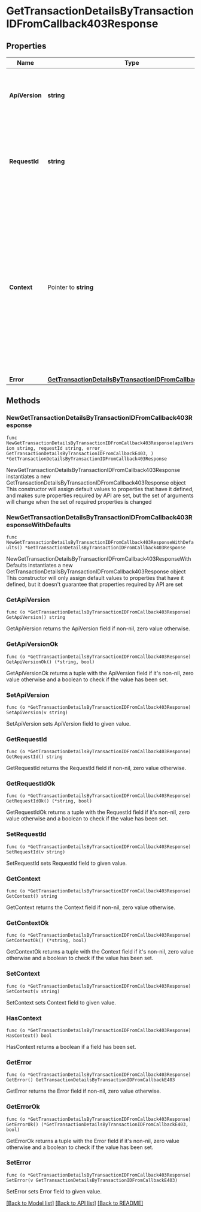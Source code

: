 # GetTransactionDetailsByTransactionIDFromCallback403Response

## Properties

Name | Type | Description | Notes
------------ | ------------- | ------------- | -------------
**ApiVersion** | **string** | Specifies the version of the API that incorporates this endpoint. | 
**RequestId** | **string** | Defines the ID of the request. The &#x60;requestId&#x60; is generated by Crypto APIs and it&#39;s unique for every request. | 
**Context** | Pointer to **string** | In batch situations the user can use the context to correlate responses with requests. This property is present regardless of whether the response was successful or returned as an error. &#x60;context&#x60; is specified by the user. | [optional] 
**Error** | [**GetTransactionDetailsByTransactionIDFromCallbackE403**](GetTransactionDetailsByTransactionIDFromCallbackE403.md) |  | 

## Methods

### NewGetTransactionDetailsByTransactionIDFromCallback403Response

`func NewGetTransactionDetailsByTransactionIDFromCallback403Response(apiVersion string, requestId string, error_ GetTransactionDetailsByTransactionIDFromCallbackE403, ) *GetTransactionDetailsByTransactionIDFromCallback403Response`

NewGetTransactionDetailsByTransactionIDFromCallback403Response instantiates a new GetTransactionDetailsByTransactionIDFromCallback403Response object
This constructor will assign default values to properties that have it defined,
and makes sure properties required by API are set, but the set of arguments
will change when the set of required properties is changed

### NewGetTransactionDetailsByTransactionIDFromCallback403ResponseWithDefaults

`func NewGetTransactionDetailsByTransactionIDFromCallback403ResponseWithDefaults() *GetTransactionDetailsByTransactionIDFromCallback403Response`

NewGetTransactionDetailsByTransactionIDFromCallback403ResponseWithDefaults instantiates a new GetTransactionDetailsByTransactionIDFromCallback403Response object
This constructor will only assign default values to properties that have it defined,
but it doesn't guarantee that properties required by API are set

### GetApiVersion

`func (o *GetTransactionDetailsByTransactionIDFromCallback403Response) GetApiVersion() string`

GetApiVersion returns the ApiVersion field if non-nil, zero value otherwise.

### GetApiVersionOk

`func (o *GetTransactionDetailsByTransactionIDFromCallback403Response) GetApiVersionOk() (*string, bool)`

GetApiVersionOk returns a tuple with the ApiVersion field if it's non-nil, zero value otherwise
and a boolean to check if the value has been set.

### SetApiVersion

`func (o *GetTransactionDetailsByTransactionIDFromCallback403Response) SetApiVersion(v string)`

SetApiVersion sets ApiVersion field to given value.


### GetRequestId

`func (o *GetTransactionDetailsByTransactionIDFromCallback403Response) GetRequestId() string`

GetRequestId returns the RequestId field if non-nil, zero value otherwise.

### GetRequestIdOk

`func (o *GetTransactionDetailsByTransactionIDFromCallback403Response) GetRequestIdOk() (*string, bool)`

GetRequestIdOk returns a tuple with the RequestId field if it's non-nil, zero value otherwise
and a boolean to check if the value has been set.

### SetRequestId

`func (o *GetTransactionDetailsByTransactionIDFromCallback403Response) SetRequestId(v string)`

SetRequestId sets RequestId field to given value.


### GetContext

`func (o *GetTransactionDetailsByTransactionIDFromCallback403Response) GetContext() string`

GetContext returns the Context field if non-nil, zero value otherwise.

### GetContextOk

`func (o *GetTransactionDetailsByTransactionIDFromCallback403Response) GetContextOk() (*string, bool)`

GetContextOk returns a tuple with the Context field if it's non-nil, zero value otherwise
and a boolean to check if the value has been set.

### SetContext

`func (o *GetTransactionDetailsByTransactionIDFromCallback403Response) SetContext(v string)`

SetContext sets Context field to given value.

### HasContext

`func (o *GetTransactionDetailsByTransactionIDFromCallback403Response) HasContext() bool`

HasContext returns a boolean if a field has been set.

### GetError

`func (o *GetTransactionDetailsByTransactionIDFromCallback403Response) GetError() GetTransactionDetailsByTransactionIDFromCallbackE403`

GetError returns the Error field if non-nil, zero value otherwise.

### GetErrorOk

`func (o *GetTransactionDetailsByTransactionIDFromCallback403Response) GetErrorOk() (*GetTransactionDetailsByTransactionIDFromCallbackE403, bool)`

GetErrorOk returns a tuple with the Error field if it's non-nil, zero value otherwise
and a boolean to check if the value has been set.

### SetError

`func (o *GetTransactionDetailsByTransactionIDFromCallback403Response) SetError(v GetTransactionDetailsByTransactionIDFromCallbackE403)`

SetError sets Error field to given value.



[[Back to Model list]](../README.md#documentation-for-models) [[Back to API list]](../README.md#documentation-for-api-endpoints) [[Back to README]](../README.md)



